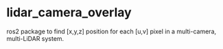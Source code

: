 # lidar_camera_overlay
ros2 package to find [x,y,z] position for each [u,v] pixel in a multi-camera, multi-LiDAR system.
